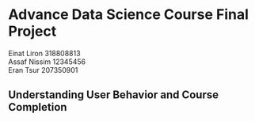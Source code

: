 # Advance Data Science Course Final Project 
Einat Liron 318808813<br>
Assaf Nissim 12345456<br>
Eran Tsur 207350901
## Understanding User Behavior and Course Completion
